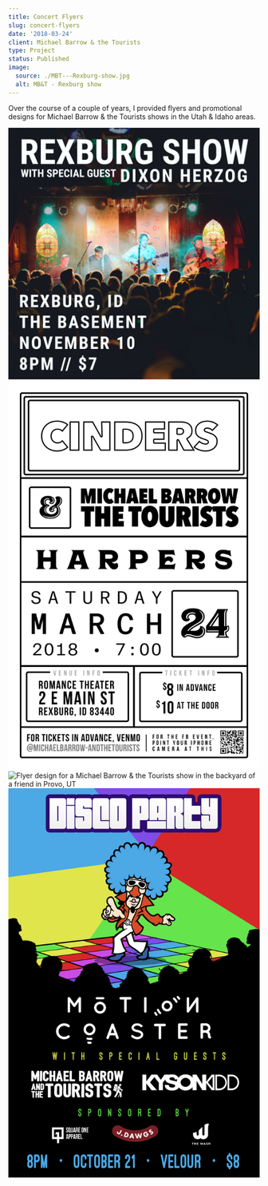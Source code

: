 ```yaml
---
title: Concert Flyers
slug: concert-flyers
date: '2018-03-24'
client: Michael Barrow & the Tourists
type: Project
status: Published
image:
  source: ./MBT---Rexburg-show.jpg
  alt: MB&T - Rexburg show
---
```


Over the course of a couple of years, I provided flyers and promotional designs for Michael Barrow & the Tourists shows in the Utah & Idaho areas.

![MB&T - Rexburg show](./MBT---Rexburg-show.jpg)
![Flyer design for a Michael Barrow & the Tourists show with Harpers & Cinders in Rexburg, Idaho](./MBT-Cinders-Rexburg-Show-Poster.png)
![Flyer design for a Michael Barrow & the Tourists show in the backyard of a friend in Provo, UT](./MBT-Backyard-show-flyer.jpg)
![Flyer design for a Michael Barrow & the Tourists show at Velour in Provo, UT](./MBT-Disco-Party-Flyer.jpg)
